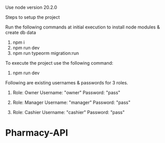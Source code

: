 Use node version 20.2.0

Steps to setup the project

Run the following commands at initial execution to install node modules & create db data

1. npm i
2. npm run dev
3. npm run typeorm migration:run

To execute the project use the following command:

1. npm run dev

Following are existing usernames & passwords for 3 roles.

1. Role: Owner
   Username: "owner"
   Password: "pass"

2. Role: Manager
   Username: "manager"
   Password: "pass"

3. Role: Cashier
   Username: "cashier"
   Password: "pass"
# Pharmacy-API
